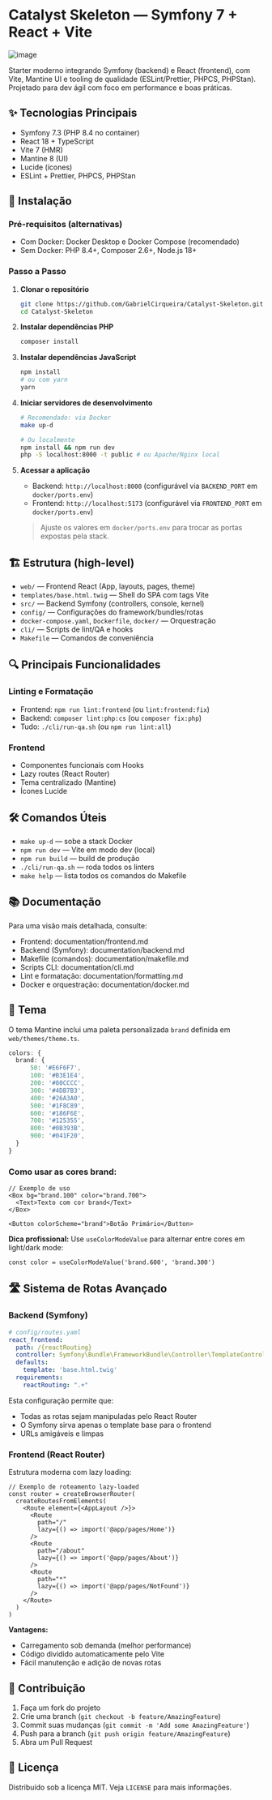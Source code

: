 # Catalyst Skeleton — Symfony 7 + React + Vite

![image](https://github.com/user-attachments/assets/7060048b-d585-4a1d-8b26-863d52c4a8d2)

Starter moderno integrando Symfony (backend) e React (frontend), com Vite, Mantine UI e tooling de qualidade (ESLint/Prettier, PHPCS, PHPStan). Projetado para dev ágil com foco em performance e boas práticas.

## ✨ Tecnologias Principais

- Symfony 7.3 (PHP 8.4 no container)
- React 18 + TypeScript
- Vite 7 (HMR)
- Mantine 8 (UI)
- Lucide (ícones)
- ESLint + Prettier, PHPCS, PHPStan

## 🚀 Instalação

### Pré-requisitos (alternativas)

- Com Docker: Docker Desktop e Docker Compose (recomendado)
- Sem Docker: PHP 8.4+, Composer 2.6+, Node.js 18+

### Passo a Passo

1. **Clonar o repositório**
   ```bash
   git clone https://github.com/GabrielCirqueira/Catalyst-Skeleton.git
   cd Catalyst-Skeleton
   ```

2. **Instalar dependências PHP**
   ```bash
   composer install
   ```

3. **Instalar dependências JavaScript**
   ```bash
   npm install
   # ou com yarn
   yarn
   ```

4. **Iniciar servidores de desenvolvimento**
   ```bash
   # Recomendado: via Docker
   make up-d

   # Ou localmente
   npm install && npm run dev
   php -S localhost:8000 -t public # ou Apache/Nginx local
   ```

5. **Acessar a aplicação**
   - Backend: `http://localhost:8000` (configurável via `BACKEND_PORT` em `docker/ports.env`)
   - Frontend: `http://localhost:5173` (configurável via `FRONTEND_PORT` em `docker/ports.env`)

   > Ajuste os valores em `docker/ports.env` para trocar as portas expostas pela stack.

## 🏗️ Estrutura (high-level)

- `web/` — Frontend React (App, layouts, pages, theme)
- `templates/base.html.twig` — Shell do SPA com tags Vite
- `src/` — Backend Symfony (controllers, console, kernel)
- `config/` — Configurações do framework/bundles/rotas
- `docker-compose.yaml`, `Dockerfile`, `docker/` — Orquestração
- `cli/` — Scripts de lint/QA e hooks
- `Makefile` — Comandos de conveniência

## 🔍 Principais Funcionalidades

### Linting e Formatação

- Frontend: `npm run lint:frontend` (ou `lint:frontend:fix`)
- Backend: `composer lint:php:cs` (ou `composer fix:php`)
- Tudo: `./cli/run-qa.sh` (ou `npm run lint:all`)

### Frontend

- Componentes funcionais com Hooks
- Lazy routes (React Router)
- Tema centralizado (Mantine)
- Ícones Lucide

## 🛠️ Comandos Úteis

- `make up-d` — sobe a stack Docker
- `npm run dev` — Vite em modo dev (local)
- `npm run build` — build de produção
- `./cli/run-qa.sh` — roda todos os linters
- `make help` — lista todos os comandos do Makefile

## 📚 Documentação

Para uma visão mais detalhada, consulte:

- Frontend: documentation/frontend.md
- Backend (Symfony): documentation/backend.md
- Makefile (comandos): documentation/makefile.md
- Scripts CLI: documentation/cli.md
- Lint e formatação: documentation/formatting.md
- Docker e orquestração: documentation/docker.md

## 🎨 Tema

O tema Mantine inclui uma paleta personalizada `brand` definida em `web/themes/theme.ts`.

```ts
colors: {
  brand: {
      50: '#E6F6F7',
      100: '#B3E1E4',
      200: '#80CCCC',
      300: '#4DB7B3',
      400: '#26A3A0',
      500: '#1F8C89',
      600: '#186F6E',
      700: '#125355',
      800: '#0B393B',
      900: '#041F20',
  }
}
```

### Como usar as cores brand:
```tsx
// Exemplo de uso
<Box bg="brand.100" color="brand.700">
  <Text>Texto com cor brand</Text>
</Box>

<Button colorScheme="brand">Botão Primário</Button>
```

**Dica profissional:** Use `useColorModeValue` para alternar entre cores em light/dark mode:
```tsx
const color = useColorModeValue('brand.600', 'brand.300')
```

## 🛣️ Sistema de Rotas Avançado

### Backend (Symfony)
```yaml
# config/routes.yaml
react_frontend:
  path: /{reactRouting}
  controller: Symfony\Bundle\FrameworkBundle\Controller\TemplateController::templateAction
  defaults:
    template: 'base.html.twig'
  requirements:
    reactRouting: ".+"
```

Esta configuração permite que:
- Todas as rotas sejam manipuladas pelo React Router
- O Symfony sirva apenas o template base para o frontend
- URLs amigáveis e limpas

### Frontend (React Router)
Estrutura moderna com lazy loading:

```tsx
// Exemplo de roteamento lazy-loaded
const router = createBrowserRouter(
  createRoutesFromElements(
    <Route element={<AppLayout />}>
      <Route 
        path="/" 
        lazy={() => import('@app/pages/Home')} 
      />
      <Route 
        path="/about" 
        lazy={() => import('@app/pages/About')} 
      />
      <Route 
        path="*" 
        lazy={() => import('@app/pages/NotFound')} 
      />
    </Route>
  )
)
```

**Vantagens:**
- Carregamento sob demanda (melhor performance)
- Código dividido automaticamente pelo Vite
- Fácil manutenção e adição de novas rotas

## 🤝 Contribuição

1. Faça um fork do projeto
2. Crie uma branch (`git checkout -b feature/AmazingFeature`)
3. Commit suas mudanças (`git commit -m 'Add some AmazingFeature'`)
4. Push para a branch (`git push origin feature/AmazingFeature`)
5. Abra um Pull Request

## 📄 Licença

Distribuído sob a licença MIT. Veja `LICENSE` para mais informações.

